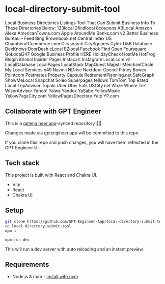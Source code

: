 # local-directory-submit-tool

Local Business Directories Listings Tool That Can Submit Business Info To These Directories Below: 
123local
2findlocal
8coupons
ABLocal
Amazon Alexa
AmericanTowns.com
Apple
AroundMe
Banks.com v2
Better Business Bureau – Feed
Bing
Brownbook.net
Central Index US
ChamberofCommerce.com
Citysearch
CitySquares
Cylex
D&B Database
DexKnows
DoorDash
eLocal
EZlocal
Facebook
Find Open
Foursquare
GoLocal247
Google Business Profile
HERE
HolidayCheck
HostMe
HotFrog
iBegin
iGlobal
Insider Pages
Instacart
Instagram
Local.com v2
LocalDatabase
LocalPages
LocalStack
MapQuest
Mapstr
MerchantCircle
My Local Services
n49
Navmii
NDrive
Nextdoor
Opendi
Pitney Bowes
Pointcom
Postmates
Property Capsule
RetirementPlanning.net
SafeGraph
ShowMeLocal
Snapchat
Soleo
Superpages
tellows
TomTom
Top Rated Local
TripAdvisor
Tupalo
Uber
Uber Eats
USCity.net
Waze
Where To?
WiserAdvisor
Yahoo!
Yalwa
Yandex
YaSabe
YellowMoxie
YellowPageCity.com
YellowPagesDirectory
Yelp
YP.com

## Collaborate with GPT Engineer

This is a [gptengineer.app](https://gptengineer.app)-synced repository 🌟🤖

Changes made via gptengineer.app will be committed to this repo.

If you clone this repo and push changes, you will have them reflected in the GPT Engineer UI.

## Tech stack

This project is built with React and Chakra UI.

- Vite
- React
- Chakra UI

## Setup

```sh
git clone https://github.com/GPT-Engineer-App/local-directory-submit-tool.git
cd local-directory-submit-tool
npm i
```

```sh
npm run dev
```

This will run a dev server with auto reloading and an instant preview.

## Requirements

- Node.js & npm - [install with nvm](https://github.com/nvm-sh/nvm#installing-and-updating)
